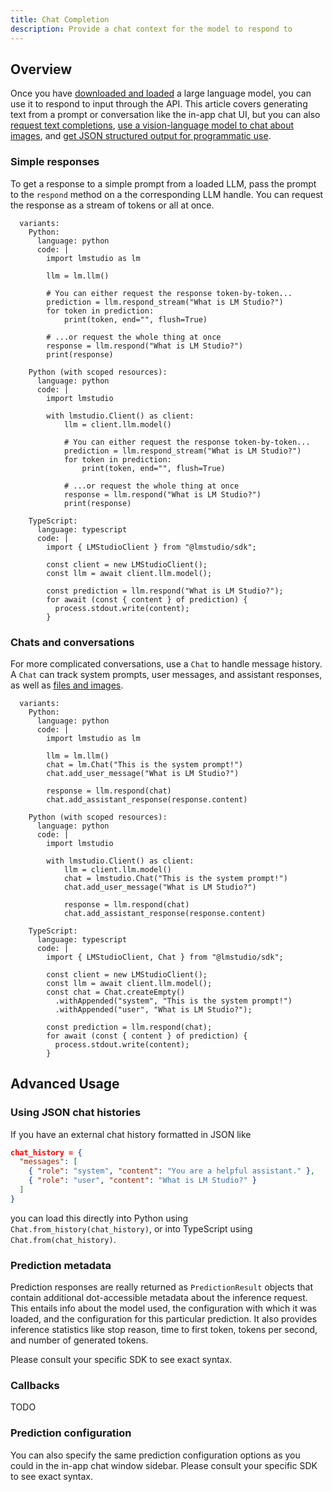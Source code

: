 ```yaml
---
title: Chat Completion
description: Provide a chat context for the model to respond to
---
```


## Overview

Once you have [downloaded and loaded](/docs/basics/index) a large language model,
you can use it to respond to input through the API. This article covers generating text
from a prompt or conversation like the in-app chat UI, but you can also
[request text completions](/docs/api/sdk/completion),
[use a vision-language model to chat about images](/docs/api/sdk/image-input), and
[get JSON structured output for programmatic use](/docs/api/sdk/structured-response).

### Simple responses

To get a response to a simple prompt from a loaded LLM, pass the prompt to
the `respond` method on a the corresponding LLM handle. You can request
the response as a stream of tokens or all at once.

```lms_code_snippet
  variants:
    Python:
      language: python
      code: |
        import lmstudio as lm

        llm = lm.llm()

        # You can either request the response token-by-token...
        prediction = llm.respond_stream("What is LM Studio?")
        for token in prediction:
            print(token, end="", flush=True)

        # ...or request the whole thing at once
        response = llm.respond("What is LM Studio?")
        print(response)

    Python (with scoped resources):
      language: python
      code: |
        import lmstudio

        with lmstudio.Client() as client:
            llm = client.llm.model()

            # You can either request the response token-by-token...
            prediction = llm.respond_stream("What is LM Studio?")
            for token in prediction:
                print(token, end="", flush=True)

            # ...or request the whole thing at once
            response = llm.respond("What is LM Studio?")
            print(response)

    TypeScript:
      language: typescript
      code: |
        import { LMStudioClient } from "@lmstudio/sdk";

        const client = new LMStudioClient();
        const llm = await client.llm.model();

        const prediction = llm.respond("What is LM Studio?");
        for await (const { content } of prediction) {
          process.stdout.write(content);
        }
```

### Chats and conversations

For more complicated conversations, use a `Chat` to handle message history.
A `Chat` can track system prompts, user messages, and assistant responses, as well as [files and images](/docs/api/sdk/image-input).

```lms_code_snippet
  variants:
    Python:
      language: python
      code: |
        import lmstudio as lm

        llm = lm.llm()
        chat = lm.Chat("This is the system prompt!")
        chat.add_user_message("What is LM Studio?")

        response = llm.respond(chat)
        chat.add_assistant_response(response.content)

    Python (with scoped resources):
      language: python
      code: |
        import lmstudio

        with lmstudio.Client() as client:
            llm = client.llm.model()
            chat = lmstudio.Chat("This is the system prompt!")
            chat.add_user_message("What is LM Studio?")

            response = llm.respond(chat)
            chat.add_assistant_response(response.content)

    TypeScript:
      language: typescript
      code: |
        import { LMStudioClient, Chat } from "@lmstudio/sdk";

        const client = new LMStudioClient();
        const llm = await client.llm.model();
        const chat = Chat.createEmpty()
          .withAppended("system", "This is the system prompt!")
          .withAppended("user", "What is LM Studio?");

        const prediction = llm.respond(chat);
        for await (const { content } of prediction) {
          process.stdout.write(content);
        }
```

## Advanced Usage

### Using JSON chat histories

If you have an external chat history formatted in JSON like

```json
chat_history = {
  "messages": [
    { "role": "system", "content": "You are a helpful assistant." },
    { "role": "user", "content": "What is LM Studio?" }
  ]
}
```

you can load this directly into Python using `Chat.from_history(chat_history)`, or into TypeScript using `Chat.from(chat_history)`.

### Prediction metadata

Prediction responses are really returned as `PredictionResult` objects that contain additional dot-accessible metadata about the inference request.
This entails info about the model used, the configuration with which it was loaded, and the configuration for this particular prediction. It also provides
inference statistics like stop reason, time to first token, tokens per second, and number of generated tokens.

Please consult your specific SDK to see exact syntax.

### Callbacks

TODO

### Prediction configuration

You can also specify the same prediction configuration options as you could in the
in-app chat window sidebar. Please consult your specific SDK to see exact syntax.
